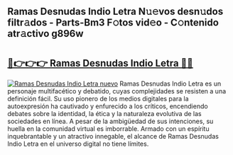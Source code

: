 ## Ramas Desnudas Indio Letra N𝚞𝚎vos desn𝚞dos filtr𝚊dos - Parts-Bm3 F𝚘tos vid𝚎o - C𝚘ntenido atr𝚊ctivo g896w

# <h2><a href="http://mbbgvm.tromn.icu/?c=Ramas+Desnudas+Indio+Letra">🔗👉👉👉 Ramas Desnudas Indio Letra 🔗🔗</a></h2>

[![Ramas Desnudas Indio Letra nuevo](https://i.imgur.com/pEAQMta.gif)](http://mbbgvm.tromn.icu/?c=Ramas+Desnudas+Indio+Letra)
Ramas Desnudas Indio Letra es un personaje multifacético y debatido, cuyas complejidades se resisten a una definición fácil.  Su uso pionero de los medios digitales para la autoexpresión ha cautivado y enfurecido a los críticos, encendiendo debates sobre la identidad, la ética y la naturaleza evolutiva de las sociedades en línea. A pesar de la ambigüedad de sus intenciones, su huella en la comunidad virtual es imborrable. Armado con un espíritu inquebrantable y un atractivo innegable, el alcance de Ramas Desnudas Indio Letra en el universo digital no tiene límites.
